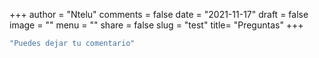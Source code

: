+++
author = "Ntelu"
comments = false
date = "2021-11-17"
draft = false
image = ""
menu = ""
share = false
slug = "test"
title= "Preguntas"
+++

```bash
"Puedes dejar tu comentario"
```

